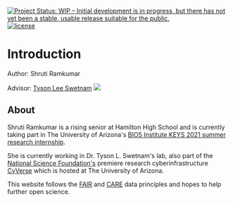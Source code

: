 [![Project Status: WIP – Initial development is in progress, but there has not yet been a stable, usable release suitable for the public.](https://www.repostatus.org/badges/latest/wip.svg)](https://www.repostatus.org/#wip) [![license](https://img.shields.io/badge/license-GPLv3-blue.svg)](https://opensource.org/licenses/GPL-3.0) 

# Introduction

Author: Shruti Ramkumar

Advisor: [Tyson Lee Swetnam](https://tyson-swetnam.github.io/) [![](https://orcid.org/sites/default/files/images/orcid_16x16.png)](http://orcid.org/0000-0002-6639-7181)

## About

Shruti Ramkumar is a rising senior at Hamilton High School and is currently taking part in The University of Arizona's [BIO5 Institute KEYS 2021 summer research internship](https://www.bio5.org/impact/engaging-students/keys-research-internship-program). 

She is currently working in Dr. Tyson L. Swetnam's lab, also part of the [National Science Foundation's](https://www.nsf.gov/) premiere research cyberinfrastructure [CyVerse](https://cyverse.org) which is hosted at The University of Arizona. 

This website follows the [FAIR](https://www.go-fair.org/fair-principles/) and [CARE](https://www.gida-global.org/care) data principles and hopes to help further open science. 
